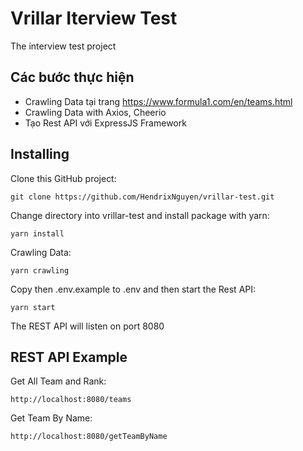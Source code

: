 # Vrillar Iterview Test
The interview test project
  
## Các bước thực hiện
- Crawling Data tại trang https://www.formula1.com/en/teams.html
- Crawling Data with Axios, Cheerio
- Tạo Rest API với ExpressJS Framework

## Installing

Clone this GitHub project:
    
    git clone https://github.com/HendrixNguyen/vrillar-test.git

Change directory into vrillar-test and install package with yarn:

    yarn install

Crawling Data:
    
    yarn crawling

Copy then .env.example to .env and then start the Rest API:

    yarn start

The REST API will listen on port 8080

## REST API Example

Get All Team and Rank:

    http://localhost:8080/teams

Get Team By Name:

    http://localhost:8080/getTeamByName
